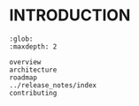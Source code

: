 # INTRODUCTION

```{toctree}
:glob:
:maxdepth: 2

overview
architecture
roadmap
../release_notes/index
contributing
```
